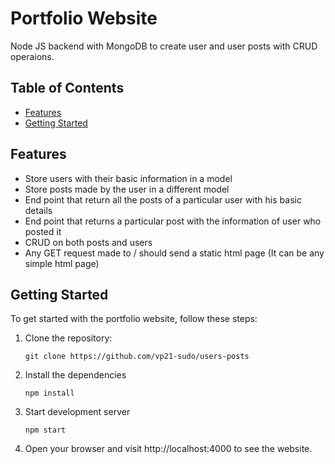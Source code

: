 # Portfolio Website

Node JS backend with MongoDB to create user and user posts with CRUD operaions.
## Table of Contents

- [Features](#features)
- [Getting Started](#getting-started)

## Features

- Store users with their basic information in a model
- Store posts made by the user in a different model
- End point that return all the posts of a particular user with his basic details
- End point that returns a particular post with the information of user who posted it
- CRUD on both posts and users
- Any GET request made to / should send a static html page (It can be any simple html page)

## Getting Started

To get started with the portfolio website, follow these steps:

1. Clone the repository:

   ```shell
   git clone https://github.com/vp21-sudo/users-posts
   ```

2. Install the dependencies
    
    ```shell
    npm install
    ```

3. Start development server
    ```shell
    npm start
    ```

4. Open your browser and visit http://localhost:4000 to see the website.


